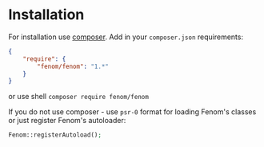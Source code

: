 Installation
============

For installation use [composer](http://getcomposer.org). Add in your `composer.json` requirements:
```json
{
    "require": {
        "fenom/fenom": "1.*"
    }
}
```
or use shell
`composer require fenom/fenom`

If you do not use composer - use `psr-0` format for loading Fenom's classes or just register Fenom's autoloader:

```php
Fenom::registerAutoload();
```
